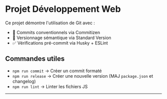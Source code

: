 # Projet Développement Web

Ce projet démontre l'utilisation de Git avec :

- 📝 Commits conventionnels via Commitizen
- 🔢 Versionnage sémantique via Standard Version
- ✅ Vérifications pré-commit via Husky + ESLint

## Commandes utiles

- `npm run commit` → Créer un commit formaté
- `npm run release` → Créer une nouvelle version (MAJ `package.json` et changelog)
- `npm run lint` → Linter les fichiers JS

---


